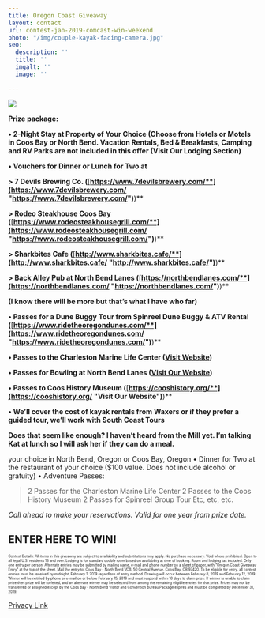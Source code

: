 ```yaml
---
title: Oregon Coast Giveaway
layout: contact
url: contest-jan-2019-comcast-win-weekend
photo: "/img/couple-kayak-facing-camera.jpg"
seo:
  description: ''
  title: ''
  imgalt: ''
  image: ''

---
```

![](/img/giveaway-header-jan-comcast.png)

**Prize package:**

**• 2-Night Stay at Property of Your Choice (Choose from Hotels or Motels in Coos Bay or North Bend. Vacation Rentals, Bed & Breakfasts, Camping and RV Parks are not included in this offer (Visit Our Lodging Section)**

**• Vouchers for Dinner or Lunch for Two at**

**> 7 Devils Brewing Co. (**[**https://www.7devilsbrewery.com/**](https://www.7devilsbrewery.com/ "https://www.7devilsbrewery.com/")**)**

**> Rodeo Steakhouse Coos Bay (**[**https://www.rodeosteakhousegrill.com/**](https://www.rodeosteakhousegrill.com/ "https://www.rodeosteakhousegrill.com/")**)**

**> Sharkbites Cafe (**[**http://www.sharkbites.cafe/**](http://www.sharkbites.cafe/ "http://www.sharkbites.cafe/")**)**

**> Back Alley Pub at North Bend Lanes (**[**https://northbendlanes.com/**](https://northbendlanes.com/ "https://northbendlanes.com/")**)**

**(I know there will be more but that’s what I have who far)**

**• Passes for a Dune Buggy Tour from Spinreel Dune Buggy & ATV Rental (**[**https://www.ridetheoregondunes.com/**](https://www.ridetheoregondunes.com/ "https://www.ridetheoregondunes.com/")**)**

**• Passes to the Charleston Marine Life Center (**[**Visit Website**](http://www.charlestonmarinelifecenter.com "Visit Our Website")**)**

**• Passes for Bowling at North Bend Lanes (**[**Visit Our Website**](https://northbendlanes.com)**)**

**• Passes to Coos History Museum (**[**https://cooshistory.org/**](https://cooshistory.org/ "Visit Our Website")**)**

**• We’ll cover the cost of kayak rentals from Waxers or if they prefer a guided tour, we’ll work with South Coast Tours**

**Does that seem like enough? I haven’t heard from the Mill yet. I’m talking Kat at lunch so I will ask her if they can do a meal.**

your choice in North Bend, Oregon or Coos Bay, Oregon
• Dinner for Two at the restaurant of your choice ($100 value. Does not include alcohol or gratuity)
• Adventure Passes:

> 2 Passes for the Charleston Marine Life Center
> 2 Passes to the Coos History Museum
> 2 Passes for Spinreel Group Tour
> Etc, etc, etc.

_Call ahead to make your reservations. Valid for one year from prize date._

## ENTER HERE TO WIN!

<script type="text/javascript" src="https://form.jotform.com/jsform/90134603954152"></script>

<p style="font-size:50%;">
Contest Details:
All items in this giveaway are subject to availability and substitutions may apply. No purchase necessary. Void where prohibited. Open to all legal U.S. residents 18 and over. Lodging is for standard double room based on availability at time of booking. Room and lodging tax included. Only one entry per person. Alternate entries may be submitted by mailing name, e-mail and phone number on a sheet of paper, with “Oregon Coast Giveaway Entry” at the top of the sheet.  Mail the entry to: Coos Bay - North Bend VCB, 50 Central Avenue, Coos Bay, OR 97420. To be eligible for entry, all contest entries must be received by midnight, February 1, 2019 regardless of entry method. Drawing will occur between February 8, 2019 and February 12, 2019. Winner will be notified by phone or e-mail on or before February 15, 2019 and must respond within 10 days to claim prize. If winner is unable to claim prize then prize will be forfeited, and an alternate winner may be selected from among the remaining eligible entries for that prize. Prizes may not be transferred or assigned except by the Coos Bay - North Bend Visitor and Convention Bureau.Package expires and must be completed by December 31, 2019.
  
[Privacy Link](/privacy-policy)
  </p>